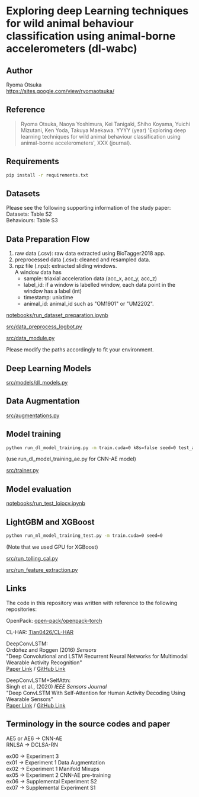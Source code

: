 # Exploring deep Learning techniques for wild animal behaviour classification using animal-borne accelerometers (dl-wabc)

<!-- Note for author.  
This repository for the development (not for publishing) is named as "cl-bbr", because this repository was originally created to develop contrastive learning models for bird behavior recognition (CL-BBR). -->

## Author
Ryoma Otsuka  
https://sites.google.com/view/ryomaotsuka/

## Reference
> Ryoma Otsuka, Naoya Yoshimura, Kei Tanigaki, Shiho Koyama, Yuichi Mizutani, Ken Yoda, Takuya Maekawa. YYYY (year) 'Exploring deep learning techniques for wild animal behaviour classification using animal-borne accelerometers', XXX (journal).


## Requirements
```bash
pip install -r requirements.txt
```

## Datasets
Please see the following supporting information of the study paper:    
Datasets: Table S2  
Behaviours: Table S3  

## Data Preparation Flow
1. raw data (.csv): raw data extracted using BioTagger2018 app.
2. preprocessed data (.csv): cleaned and resampled data.
3. npz file (.npz): extracted sliding windows.   
    A window data has 
    * sample: triaxial acceleration data (acc_x, acc_y, acc_z)
    * label_id: if a window is labelled window, each data point in the window has a label (int)
    * timestamp: unixtime
    * animal_id: animal_id such as "OM1901" or "UM2202".

[notebooks/run_dataset_preparation.ipynb]("notebooks/run_dataset_preparation.ipynb")  

[src/data_preprocess_logbot.py]("src/data_preprocess_logbot.py")

[src/data_module.py]("src/data_module.py")

Please modify the paths accordingly to fit your environment.

## Deep Learning Models
[src/models/dl_models.py]("src/models/dl_models.py")

## Data Augmentation
[src/augmentations.py]("src/augmentations.py")

## Model training
```bash
python run_dl_model_training.py -m train.cuda=0 k8s=false seed=0 test_animal_id="OM2101"
```
(use run_dl_model_training_ae.py for CNN-AE model)

[src/trainer.py]("src/trainer.py")

## Model evaluation
[notebooks/run_test_loiocv.ipynb]("notebooks/run_test_loiocv.ipynb")
<!-- [notebooks/20_test_loiocv.ipynb]("notebooks/20_test_loiocv.ipynb) -->

## LightGBM and XGBoost
```bash
python run_ml_model_training_test.py -m train.cuda=0 seed=0
```
(Note that we used GPU for XGBoost)

[src/run_tolling_cal.py]("src/run_tolling_cal.py")

[src/run_feature_extraction.py]("src/run_feature_extraction.py")

## Links
The code in this repository was written with reference to the following repositories:   

OpenPack: [open-pack/openpack-torch](https://github.com/open-pack/openpack-torch)   
   
CL-HAR: [Tian0426/CL-HAR](https://github.com/Tian0426/CL-HAR)  
  
DeepConvLSTM:  
Ordóñez and Roggen (2016) *Sensors*  
"Deep Convolutional and LSTM Recurrent Neural Networks for Multimodal Wearable Activity Recognition"  
[Paper Link](https://www.mdpi.com/1424-8220/16/1/115/htm) / [GitHub Link](https://github.com/STRCWearlab/DeepConvLSTM)
  
DeepConvLSTM+SelfAttn:  
Singh et al., (2020) *IEEE Sensors Journal*  
"Deep ConvLSTM With Self-Attention for Human Activity Decoding Using Wearable Sensors"  
[Paper Link](https://ieeexplore.ieee.org/document/9296308) / [GitHub Link](https://github.com/isukrit/encodingHumanActivity)  


## Terminology in the source codes and paper
AE5 or AE6 -> CNN-AE  
RNLSA -> DCLSA-RN  

ex00 -> Experiment 3  
ex01 -> Experiment 1 Data Augmentation  
ex02 -> Experiment 1 Manifold Mixups  
ex05 -> Experiment 2 CNN-AE pre-training  
ex06 -> Supplemental Experiment S2  
ex07 -> Supplemental Experiment S1  